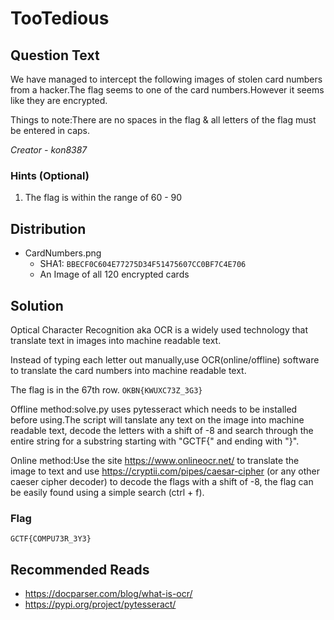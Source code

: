 # TooTedious

## Question Text

We have managed to intercept the following images of stolen card numbers from a hacker.The flag seems to one of the card numbers.However it seems like they are encrypted. 

Things to note:There are no spaces in the flag & all letters of the flag must be entered in caps.

*Creator - kon8387*

### Hints (Optional)
1. The flag is within the range of 60 - 90 

## Distribution
- CardNumbers.png
    - SHA1: `BBECF0C604E77275D34F51475607CC0BF7C4E706`
    - An Image of all 120 encrypted cards

## Solution
Optical Character Recognition aka OCR is a widely used technology that translate text in images into machine readable text.

Instead of typing each letter out manually,use OCR(online/offline) software to translate the card numbers into machine readable text.

The flag is in the 67th row. `OKBN{KWUXC73Z_3G3}`

Offline method:solve.py uses pytesseract which needs to be installed before using.The script will tanslate any text on the image into machine readable text, decode the letters with a shift of -8 and search through the entire string for a substring starting with "GCTF{" and ending with "}".

Online method:Use the site https://www.onlineocr.net/ to translate the image to text and use https://cryptii.com/pipes/caesar-cipher (or any other caeser cipher decoder) to decode the flags with a shift of -8, the flag can be easily found using a simple search (ctrl + f).

### Flag
`GCTF{COMPU73R_3Y3}`

## Recommended Reads
* https://docparser.com/blog/what-is-ocr/
* https://pypi.org/project/pytesseract/

